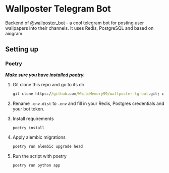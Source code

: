 # Wallposter Telegram Bot

Backend of [@wallposter_bot](https://t.me/wallposter_bot) - a cool telegram bot for posting user wallpapers into their
channels. It uses Redis, PostgreSQL and based on aiogram.

## Setting up

### Poetry

**_Make sure you have installed [poetry](https://python-poetry.org/docs/)._**

1. Git clone this repo and go to its dir

   ```cmd
   git clone https://github.com/WhiteMemory99/wallposter-tg-bot.git; cd wallposter-tg-bot
   ```

2. Rename `.env.dist` to `.env` and fill in your Redis, Postgres credentials and your bot token.
3. Install requirements

   ```cmd
   poetry install
   ```

4. Apply alembic migrations

   ```cmd
   poetry run alembic upgrade head
   ```

5. Run the script with poetry

   ```cmd
   poetry run python app
   ```
